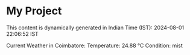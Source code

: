 # My Project

This content is dynamically generated in Indian Time (IST): 2024-08-01 22:06:52 IST


Current Weather in Coimbatore:
Temperature: 24.88 °C
Condition: mist
